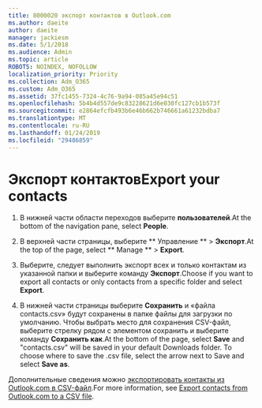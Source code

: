 ```yaml
---
title: 8000020 экспорт контактов в Outlook.com
ms.author: daeite
author: daeite
manager: jackiesm
ms.date: 5/1/2018
ms.audience: Admin
ms.topic: article
ROBOTS: NOINDEX, NOFOLLOW
localization_priority: Priority
ms.collection: Adm_O365
ms.custom: Adm_O365
ms.assetid: 37fc1455-7324-4c76-9a94-085a45e94c51
ms.openlocfilehash: 5b4b4d557de9c83228621d6e030fc127cb1b573f
ms.sourcegitcommit: e2864efcfb493b6e46b662b746661a61232bdba7
ms.translationtype: MT
ms.contentlocale: ru-RU
ms.lasthandoff: 01/24/2019
ms.locfileid: "29486859"
---
```

# <a name="export-your-contacts"></a><span data-ttu-id="208b1-102">Экспорт контактов</span><span class="sxs-lookup"><span data-stu-id="208b1-102">Export your contacts</span></span>

1. <span data-ttu-id="208b1-103">В нижней части области переходов выберите **пользователей**.</span><span class="sxs-lookup"><span data-stu-id="208b1-103">At the bottom of the navigation pane, select **People**.</span></span>
    
2. <span data-ttu-id="208b1-104">В верхней части страницы, выберите \*\* Управление \*\* \> **Экспорт**.</span><span class="sxs-lookup"><span data-stu-id="208b1-104">At the top of the page, select \*\* Manage \*\* \> **Export**.</span></span>
    
3. <span data-ttu-id="208b1-105">Выберите, следует выполнить экспорт всех и только контактам из указанной папки и выберите команду **Экспорт**.</span><span class="sxs-lookup"><span data-stu-id="208b1-105">Choose if you want to export all contacts or only contacts from a specific folder and select **Export**.</span></span> 
    
4. <span data-ttu-id="208b1-p101">В нижней части страницы выберите **Сохранить** и «файла contacts.csv» будут сохранены в папке файлы для загрузки по умолчанию. Чтобы выбрать место для сохранения CSV-файл, выберите стрелку рядом с элементом сохранить и выберите команду **Сохранить как**.</span><span class="sxs-lookup"><span data-stu-id="208b1-p101">At the bottom of the page, select **Save** and "contacts.csv" will be saved in your default Downloads folder. To choose where to save the .csv file, select the arrow next to Save and select **Save as**.</span></span> 
    
<span data-ttu-id="208b1-108">Дополнительные сведения можно [экспортировать контакты из Outlook.com в CSV-файл](https://go.microsoft.com/fwlink/p/?linkid=873137).</span><span class="sxs-lookup"><span data-stu-id="208b1-108">For more information, see [Export contacts from Outlook.com to a CSV file](https://go.microsoft.com/fwlink/p/?linkid=873137).</span></span>
  

